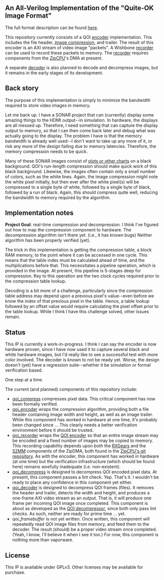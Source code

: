 ## An All-Verilog Implementation of the "Quite-OK Image Format"

The full format description can be found
[here](https://qoiformat.org/qoi-specification.pdf).

This repository currently consists of a QOI [encoder](rtl/qoi_encoder.v)
implementation.  This includes the file header,
[image compression](rtl/qoi_compress.v), and trailer.  The result of this
encoder is an AXI stream of video image "packets".  A
Wishbone [recorder](rtl/qoi_recorder.v) can be used to record these packets to
memory.  The [recorder](rtl/qoi_recorder.v) requires components from the
[ZipCPU](https://github.com/ZipCPU)'s DMA at present.

A separate [decoder](rtl/qoi_decoder.v) is also planned to decode
and decompress images, but it remains in the early stages of its development.

## Back story

The purpose of this implementation is simply to minimize the bandwidth
required to store video images in memory.

Let me back up.  I have a SONAR project that can (currently) display some
amazing things to the HDMI output--in simulation.  In hardware, the displays
are all messed up.  Therefore, I need something that can capture the display
output to memory, so that I can then come back later and debug what was
actually going to the display.  The problem I have is that the memory bandwidth
is already well used--I don't want to take up any more of it, or risk any
more of the design failing due to memory latencies.  Therefore, the memory
compression needs to be quick.

Many of these SONAR images consist of [plots or other
charts](https://github.com/ZipCPU/vgasim/tree/dev/rtl/gfx) on a black
background.  QOI's run-length compression should make quick work of this black
background.  Likewise, the images often contain only a small number of colors,
such as the white lines.  Again, the image compression might note the white
pixel initially, but then ever after the white pixel(s) will be compressed to
a single byte of white, followed by a single byte of black, followed by a run
of black.  Again, this should compress quite well, reducing the bandwidth to
memory required by the algorithm.

## Implementation notes

**Project Goal**: real-time compression and decompression.  I think I've
figured out how to map the compression component to hardware.  The
decompression algorithm isn't there yet.  (i.e., it has known bugs) Neither
algorithm has been properly verified (yet).

The trick in this implementation is getting the compression table, a block RAM
memory, to the point where it can be accessed in one cycle.  This means that
the table index must be calculated ahead of time, and the multiplications
before that.  This necessitates a pipeline operation, which is provided in
the image.  At present, this pipeline is 5-stages deep for compression.
Key to this operation are the two clock cycles required prior to the compression
table lookup.

Decoding is a bit more of a challenge, particularly since the compression
table address may depend upon a previous pixel's value--even before we know
the index of that previous pixel in the table.  Hence, a table lookup followed
by an offset value would require calculating the pixel offset prior to the
table lookup.  While I think I have this challenge solved, other issues
remain.

## Status

This IP is currently a work-in-progress.  I think I can say the encoder is now
hardware proven, since I have now used it to capture several black and white
hardware images, but I'd really like to see a successful test with more
color involved.  The decoder is known to not be ready yet.  Worse, the design
doesn't (yet) have a regression suite--whether it be simulation or formal
verification based.

One step at a time.

The current (and planned) components of this repository include:

- [qoi_compress](rtl/qoi_compress.v) compresses pixel data.  This
  critical component has now been formally verified.
- [qoi_encoder](rtl/qoi_encoder.v) wraps the compression algorithm, providing
  both a file header containing image width and height, as well as an
  image trailer.  While this component has worked in hardware at one
  time, it's probably been changed since ...  This clearly needs a better
  verification environment before it should be trusted.
- [qoi_recorder](rtl/qoi_recorder.v) wraps the [QOI encoder](rtl/qoi_encoder.v)
  so that an entire image stream may be encoded and a fixed number of images
  may be copied to memory.  This recording capability depends upon both the
  [RXGears](https://github.com/ZipCPU/zipcpu/blob/master/rtl/zipdma/zipdma_rxgears.v) and the
  [S2MM](https://github.com/ZipCPU/zipcpu/blob/master/rtl/zipdma/zipdma_s2mm.v)
  components of the ZipDMA, both found in the
  [ZipCPU's git repository](https://github.com/ZipCPU/zipcpu).  As with
  the encoder, this component has worked in hardware (at one time) but the
  verification infrastructure (which should be found here) remains
  woefully inadequate (i.e. non-existent).
- [qoi_decompress](rtl/qoi_decompress.v) is designed to decompress QOI encoded
  pixel data.  At present, this component passes a lint check.  Yep.
  That's it.  I wouldn't be ready to place any confidence in this component yet
  either.
- [qoi_decoder](rtl/qoi_decoder.v) is designed to decompress QOI frames (files).
  It removes the header and trailer, detects the width and height, and
  produces a one-frame AXI video stream as an output.  That is, it will
  produce one frame per incoming QOI image once completed.  This component is
  about as developed as the [QOI decompressor](rtl/qoi_decompress.v), since
  both only pass lint checks.  As such, neither are ready for prime time
  ... yet.
- _qoi_framebuffer_ is not yet written.  Once written,
  this component will repeatedly read QOI image files from memory, and
  feed them to the decoder.  The result (should) be a proper video
  stream once completed.  (Yeah, I know, I'll believe it when I see it
  too.)  For now, this component is nothing more than vaporware.

## License

This IP is available under GPLv3.  Other licenses may be available for
purchase.

